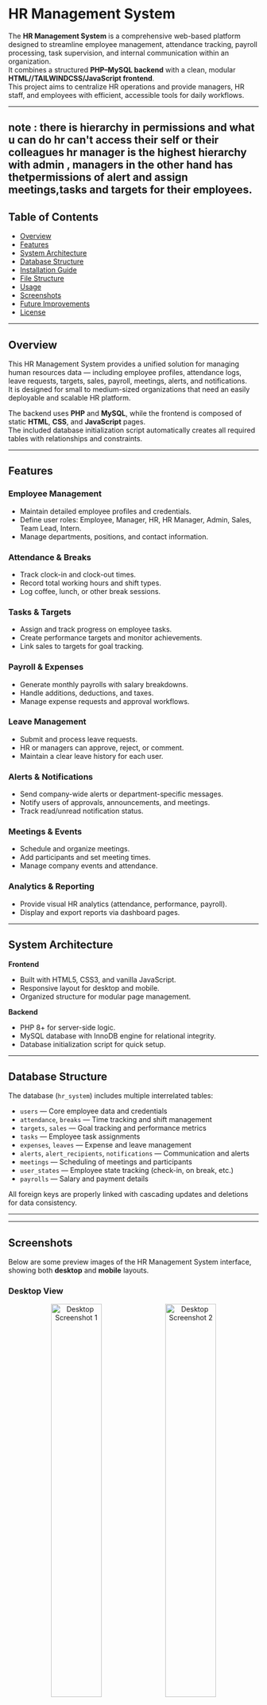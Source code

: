 # HR Management System

The **HR Management System** is a comprehensive web-based platform designed to streamline employee management, attendance tracking, payroll processing, task supervision, and internal communication within an organization.  
It combines a structured **PHP–MySQL backend** with a clean, modular **HTML//TAILWINDCSS/JavaScript frontend**.  
This project aims to centralize HR operations and provide managers, HR staff, and employees with efficient, accessible tools for daily workflows.

---
note : there is hierarchy in permissions and what u can do  hr can't access their self or their colleagues hr manager is the highest hierarchy with admin , managers in the other hand has thetpermissions of alert and assign meetings,tasks and targets for their employees.
---

## Table of Contents
- [Overview](#overview)
- [Features](#features)
- [System Architecture](#system-architecture)
- [Database Structure](#database-structure)
- [Installation Guide](#installation-guide)
- [File Structure](#file-structure)
- [Usage](#usage)
- [Screenshots](#screenshots)
- [Future Improvements](#future-improvements)
- [License](#license)

---

## Overview

This HR Management System provides a unified solution for managing human resources data — including employee profiles, attendance logs, leave requests, targets, sales, payroll, meetings, alerts, and notifications.  
It is designed for small to medium-sized organizations that need an easily deployable and scalable HR platform.

The backend uses **PHP** and **MySQL**, while the frontend is composed of static **HTML**, **CSS**, and **JavaScript** pages.  
The included database initialization script automatically creates all required tables with relationships and constraints.

---

## Features

### Employee Management
- Maintain detailed employee profiles and credentials.  
- Define user roles: Employee, Manager, HR, HR Manager, Admin, Sales, Team Lead, Intern.  
- Manage departments, positions, and contact information.

### Attendance & Breaks
- Track clock-in and clock-out times.  
- Record total working hours and shift types.  
- Log coffee, lunch, or other break sessions.

### Tasks & Targets
- Assign and track progress on employee tasks.  
- Create performance targets and monitor achievements.  
- Link sales to targets for goal tracking.

### Payroll & Expenses
- Generate monthly payrolls with salary breakdowns.  
- Handle additions, deductions, and taxes.  
- Manage expense requests and approval workflows.

### Leave Management
- Submit and process leave requests.  
- HR or managers can approve, reject, or comment.  
- Maintain a clear leave history for each user.

### Alerts & Notifications
- Send company-wide alerts or department-specific messages.  
- Notify users of approvals, announcements, and meetings.  
- Track read/unread notification status.

### Meetings & Events
- Schedule and organize meetings.  
- Add participants and set meeting times.  
- Manage company events and attendance.

### Analytics & Reporting
- Provide visual HR analytics (attendance, performance, payroll).  
- Display and export reports via dashboard pages.

---

## System Architecture

**Frontend**
- Built with HTML5, CSS3, and vanilla JavaScript.  
- Responsive layout for desktop and mobile.  
- Organized structure for modular page management.

**Backend**
- PHP 8+ for server-side logic.  
- MySQL database with InnoDB engine for relational integrity.  
- Database initialization script for quick setup.

---

## Database Structure

The database (`hr_system`) includes multiple interrelated tables:

- `users` — Core employee data and credentials  
- `attendance`, `breaks` — Time tracking and shift management  
- `targets`, `sales` — Goal tracking and performance metrics  
- `tasks` — Employee task assignments  
- `expenses`, `leaves` — Expense and leave management  
- `alerts`, `alert_recipients`, `notifications` — Communication and alerts  
- `meetings` — Scheduling of meetings and participants  
- `user_states` — Employee state tracking (check-in, on break, etc.)  
- `payrolls` — Salary and payment details  

All foreign keys are properly linked with cascading updates and deletions for data consistency.

---
---

## Screenshots

Below are some preview images of the HR Management System interface, showing both **desktop** and **mobile** layouts.

### Desktop View

<p align="center">
  <img src="screenshot/desktop/Screenshot%202025-10-04%20224349.png" width="45%" alt="Desktop Screenshot 1" />
  <img src="screenshot/desktop/Screenshot%202025-10-04%20224432.png" width="45%" alt="Desktop Screenshot 2" />
</p>
<p align="center">
  <img src="screenshot/desktop/Screenshot%202025-10-04%20224449.png" width="45%" alt="Desktop Screenshot 3" />
  <img src="screenshot/desktop/Screenshot%202025-10-04%20224655.png" width="45%" alt="Desktop Screenshot 4" />
</p>

### Mobile (Phone) View

<p align="center">
  <img src="screenshot/phone/Screenshot%202025-10-04%20224010.png" width="30%" alt="Phone Screenshot 1" />
  <img src="screenshot/phone/Screenshot%202025-10-04%20224133.png" width="30%" alt="Phone Screenshot 2" />
  <img src="screenshot/phone/Screenshot%202025-10-04%20224212.png" width="30%" alt="Phone Screenshot 3" />
</p>
<p align="center">
  <img src="screenshot/phone/Screenshot%202025-10-04%20224305.png" width="30%" alt="Phone Screenshot 4" />
  <img src="screenshot/phone/Screenshot%202025-10-04%20224324.png" width="30%" alt="Phone Screenshot 5" />
</p>

---

### Full Gallery

You can view all screenshots in:
- [Desktop Screenshots](screenshot/desktop/)
- [Phone Screenshots](screenshot/phone/)

---

## Installation Guide

### Requirements
- PHP 8.0 or newer  
- MySQL 5.7 or newer  
- Web server (Apache or Nginx)  
- Modern web browser (Chrome, Firefox, Edge)

### Steps

1. **Clone the repository**
   ```bash
   git clone https://github.com/Omar-Aldabbas/HR-management-system.git
   cd HR-management-system

---
